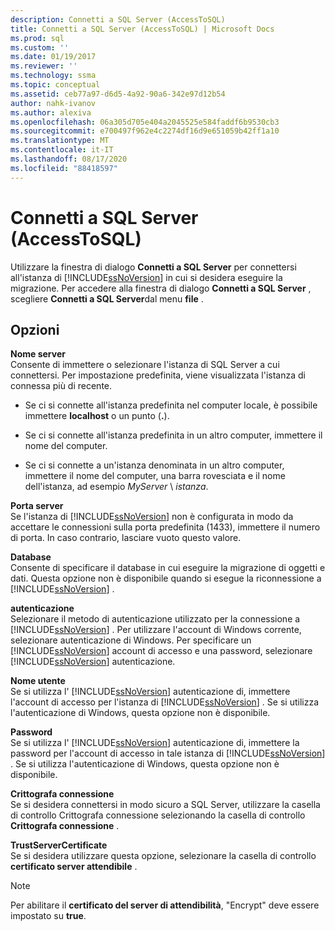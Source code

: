 ```yaml
---
description: Connetti a SQL Server (AccessToSQL)
title: Connetti a SQL Server (AccessToSQL) | Microsoft Docs
ms.prod: sql
ms.custom: ''
ms.date: 01/19/2017
ms.reviewer: ''
ms.technology: ssma
ms.topic: conceptual
ms.assetid: ceb77a97-d6d5-4a92-90a6-342e97d12b54
author: nahk-ivanov
ms.author: alexiva
ms.openlocfilehash: 06a305d705e404a2045525e584faddf6b9530cb3
ms.sourcegitcommit: e700497f962e4c2274df16d9e651059b42ff1a10
ms.translationtype: MT
ms.contentlocale: it-IT
ms.lasthandoff: 08/17/2020
ms.locfileid: "88418597"
---
```

# <a name="connect-to-sql-server-accesstosql"></a>Connetti a SQL Server (AccessToSQL)
Utilizzare la finestra di dialogo **Connetti a SQL Server** per connettersi all'istanza di [!INCLUDE[ssNoVersion](../../includes/ssnoversion-md.md)] in cui si desidera eseguire la migrazione. Per accedere alla finestra di dialogo **Connetti a SQL Server** , scegliere **Connetti a SQL Server**dal menu **file** .  
  
## <a name="options"></a>Opzioni  
**Nome server**  
Consente di immettere o selezionare l'istanza di SQL Server a cui connettersi. Per impostazione predefinita, viene visualizzata l'istanza di connessa più di recente.  
  
-   Se ci si connette all'istanza predefinita nel computer locale, è possibile immettere **localhost** o un punto (**.**).  
  
-   Se ci si connette all'istanza predefinita in un altro computer, immettere il nome del computer.  
  
-   Se ci si connette a un'istanza denominata in un altro computer, immettere il nome del computer, una barra rovesciata e il nome dell'istanza, ad esempio *MyServer* \\ *istanza*.  
  
**Porta server**  
Se l'istanza di [!INCLUDE[ssNoVersion](../../includes/ssnoversion-md.md)] non è configurata in modo da accettare le connessioni sulla porta predefinita (1433), immettere il numero di porta. In caso contrario, lasciare vuoto questo valore.  
  
**Database**  
Consente di specificare il database in cui eseguire la migrazione di oggetti e dati. Questa opzione non è disponibile quando si esegue la riconnessione a [!INCLUDE[ssNoVersion](../../includes/ssnoversion-md.md)] .  
  
**autenticazione**  
Selezionare il metodo di autenticazione utilizzato per la connessione a [!INCLUDE[ssNoVersion](../../includes/ssnoversion-md.md)] . Per utilizzare l'account di Windows corrente, selezionare autenticazione di Windows. Per specificare un [!INCLUDE[ssNoVersion](../../includes/ssnoversion-md.md)] account di accesso e una password, selezionare [!INCLUDE[ssNoVersion](../../includes/ssnoversion-md.md)] autenticazione.  
  
**Nome utente**  
Se si utilizza l' [!INCLUDE[ssNoVersion](../../includes/ssnoversion-md.md)] autenticazione di, immettere l'account di accesso per l'istanza di [!INCLUDE[ssNoVersion](../../includes/ssnoversion-md.md)] . Se si utilizza l'autenticazione di Windows, questa opzione non è disponibile.  
  
**Password**  
Se si utilizza l' [!INCLUDE[ssNoVersion](../../includes/ssnoversion-md.md)] autenticazione di, immettere la password per l'account di accesso in tale istanza di [!INCLUDE[ssNoVersion](../../includes/ssnoversion-md.md)] . Se si utilizza l'autenticazione di Windows, questa opzione non è disponibile.  
  
**Crittografa connessione**  
Se si desidera connettersi in modo sicuro a SQL Server, utilizzare la casella di controllo Crittografa connessione selezionando la casella di controllo **Crittografa connessione** .  
  
**TrustServerCertificate**  
Se si desidera utilizzare questa opzione, selezionare la casella di controllo **certificato server attendibile** .  
  
> [!NOTE]  
> Per abilitare il **certificato del server di attendibilità**, "Encrypt" deve essere impostato su **true**.  
  
